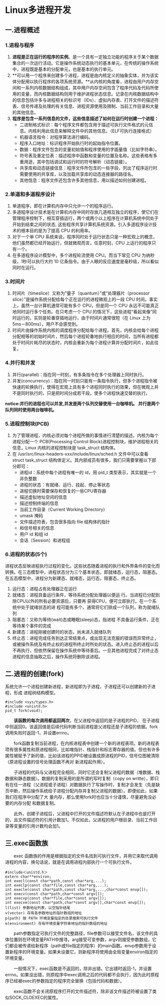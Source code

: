 # Linux多进程开发
## 一.进程概述
### 1.进程与程序
1. **进程是正在运行的程序的实例**。是一个具有一定独立功能的程序关于某个数据集合的一次运行活动。它是操作系统动态执行的基本单元，在传统的操作系统中，进程既是基本的分配单元，也是基本的执行单元。
2. **可以用一个程序来创建多个进程，进程是由内核定义的抽象实体，并为该实体分配用以执行程序的各项系统资源。**从内核的角度看，进程由用户内存空间和一系列内核数据结构组成，其中用户内存空间包含了程序代码及代码所使用的变量，而内核数据结构则用于维护进程状态信息。记录在内核数据结构中的信息包括许多与进程相关的标识号（IDs）、虚拟内存表、打开文件的描述符表、信号传递及处理的有关信息、进程资源使用及限制、当前工作目录和大量的其他信息。
3. **程序是包含一系列信息的文件，这些信息描述了如何在运行时创建一个进程：**
    * 二进制格式标识：每个程序文件都包含用于描述可执行文件格式的元信息。内核利用此信息来解释文件中的其他信息。（ELF可执行连接格式）
    * 机器语言指令：对程序算法进行编码。
    * 程序入口地址：标识程序开始执行时的起始指令位置。
    * 数据：程序文件包含的变量初始值和程序使用的字面量值（比如字符串）。
    * 符号表及重定位表：描述程序中函数和变量的位置及名称。这些表格有多重用途，其中包括调试和运行时的符号解析（动态链接）。
    * 共享库和动态链接信息：程序文件所包含的一些字段，列出了程序运行时需要使用的共享库，以及加载共享库的动态连接器的路径名。
    * 其他信息：程序文件还包含许多其他信息，用以描述如何创建进程。
### 2.单道和多道程序设计
1. 单道程序，即在计算机内存中只允许一个的程序运行。
2. 多道程序设计技术是在计算机内存中同时存放几道相互独立的程序，使它们在管理程序控制下，相互穿插运行，两个或两个以上程序在计算机系统中同处于开始到结束之间的状态, 这些程序共享计算机系统资源。引入多道程序设计技术的根本目的是为了提高 CPU 的利用率。
3. 对于一个单 CPU 系统来说，程序同时处于运行状态只是一种宏观上的概念，他们虽然都已经开始运行，但就微观而言，任意时刻，CPU 上运行的程序只有一个。
4. 在多道程序设计模型中，多个进程轮流使用 CPU。而当下常见 CPU 为纳秒级，1秒可以执行大约 10 亿条指令。由于人眼的反应速度是毫秒级，所以看似同时在运行。
### 3.时间片
1. 时间片（timeslice）又称为“量子（quantum）”或“处理器片（processor slice）”是操作系统分配给每个正在运行的进程微观上的一段 CPU 时间。事实上，虽然一台计算机通常可能有多个 CPU，但是同一个 CPU 永远不可能真正地同时运行多个任务。在只考虑一个 CPU 的情况下，这些进程“看起来像”同时运行的，实则是轮番穿插地运行，由于时间片通常很短（在 Linux 上为 5ms－800ms），用户不会感觉到。
2. 时间片由操作系统内核的调度程序分配给每个进程。首先，内核会给每个进程分配相等的初始时间片，然后每个进程轮番地执行相应的时间，当所有进程都处于时间片耗尽的状态时，内核会重新为每个进程计算并分配时间片，如此往复。
### 4.并行和并发
1. 并行(parallel)：指在同一时刻，有多条指令在多个处理器上同时执行。
2. 并发(concurrency)：指在同一时刻只能有一条指令执行，但多个进程指令被快速的轮换执行，使得在宏观上具有多个进程同时执行的效果，但在微观上并不是同时执行的，只是把时间分成若干段，使多个进程快速交替的执行。  

**notice:并行的进程也可以并发,并发是两个队列交替使用一台咖啡机。
并行是两个队列同时使用两台咖啡机。**
### **5.进程控制块(PCB)**
1. 为了管理进程，内核必须对每个进程所做的事情进行清楚的描述。内核为每个进程分配一个 PCB(Processing Control Block)进程控制块，维护进程相关的信息，Linux 内核的进程控制块是 task_struct 结构体。
2. 在 /usr/src/linux-headers-xxx/include/linux/sched.h 文件中可以查看 struct task_struct 结构体定义。其内部成员有很多，我们只需要掌握以下部分即可：
    * 进程id：系统中每个进程有唯一的 id，用 pid_t 类型表示，其实就是一个非负整数
    * 进程的状态：有就绪、运行、挂起、停止等状态
    * 进程切换时需要保存和恢复的一些CPU寄存器
    * 描述虚拟地址空间的信息
    * 描述控制终端的信息
    * 当前工作目录（Current Working Directory）
    * umask 掩码
    * 文件描述符表，包含很多指向 file 结构体的指针
    * 和信号相关的信息
    * 用户 id 和组 id
    * 会话（Session）和进程组
### 6.进程的状态(5个)
进程状态反映进程执行过程的变化。这些状态随着进程的执行和外界条件的变化而转换。在三态模型中，进程状态分为三个基本状态，即就绪态，运行态，阻塞态。在五态模型中，进程分为新建态、就绪态，运行态，阻塞态，终止态。 
1. 运行态：进程占有处理器正在运行
2. 就绪态：进程具备运行条件，等待系统分配处理器以便运
行。当进程已分配到除CPU以外的所有必要资源后，只要再
获得CPU，便可立即执行。在一个系统中处于就绪状态的进
程可能有多个，通常将它们排成一个队列，称为就绪队列
3. 阻塞态：又称为等待(wait)态或睡眠(sleep)态，指进程
不具备运行条件，正在等待某个事件的完成
4. 新建态：进程刚被创建时的状态，尚未进入就绪队列
5. 终止态：进程完成任务到达正常结束点，或出现无法克服的错误而异常终止，或被操作系统及有终止权的进程所终止时所处的状态。进入终止态的进程以后不再执行，但依然保留在操作系统中等待善后。一旦其他进程完成了对终止态进程的信息抽取之后，操作系统将删除该进程。

## 二.进程的创建(fork)
系统允许一个进程创建新进程，新进程即为子进程，子进程还可以创建新的子进程，形成
进程树结构模型。
```
#include <sys/types.h>
#include <unistd.h>
pid_t fork(void);
```

&emsp;&emsp;**该函数的每次调用都返回两次**，在父进程中返回的是子进程的PID， 在子进程中则返回0。该返回值是后续代码判断当前进程是父进程还是子进程的依据。fork调用失败时返回-1，并设置errno。  

&emsp;&emsp;fork函数复制当前进程，在内核进程表中创建一个新的进程表项。新的进程表项有很多属性和原进程相同，比如堆指针、栈指针和标志寄存器的值。但也有许多属性被赋予了新的值，比如该进程的PPID被设置成原进程的PID，信号位图被清除（原进程设置的信号处理函数不再对
新进程起作用）。  

&emsp;&emsp;子进程的代码与父进程完全相同，同时它还会复制父进程的数据（堆数据、栈数据和静态数据）。数据的复制采用的是所谓的写时复制（copy on writte），即只有在任一进程（父进程或子进程）对数据执行了写操作时，复制才会发生（先是缺页中断，然后操作系统给子进程分配内存并复制父进程的数据）。即便如此，如果我们在程序中分配了大
量内存，那么使用fork时也应当十分谨慎，尽量避免没必要的内存分配
和数据复制。  

&emsp;&emsp;此外，创建子进程后，父进程中打开的文件描述符默认在子进程中也是打开的，且文件描述符的引用计数加1。不仅如此，父进程的用户根目录、当前工作目录等变量的引用计数均会加1。

## 三.exec函数族
&emsp;&emsp;exec 函数族的作用是根据指定的文件名找到可执行文件，并用它来取代调用进程的内容，换句话说，就是在调用进程内部执行一个可执行文件。
```
#include＜unistd.h＞
extern char**environ;
int execl(const char*path,const char*arg,...);
int execlp(const char*file,const char*arg,...);
int execle(const char*path,const char*arg,...,char*const envp[]);
int execv(const char*path,char*const argv[]);
int execvp(const char*file,char*const argv[]);
int execve(const char*path,char*const argv[],char*const envp[]);
l(list) 参数地址列表，以空指针结尾
v(vector) 存有各参数地址的指针数组的地址
p(path) 按 PATH 环境变量指定的目录搜索可执行文件
e(environment) 存有环境变量字符串地址的指针数组的地址
```
&emsp;&emsp;path参数指定可执行文件的完整路径，file参数可以接受文件名，该文件的具体位置则在环境变量PATH中搜寻。arg接受可变参数，argv则接受参数数组，它们都会被传递给新程序（path或file指定的程序）的main函数。envp参数用于设置新程序的环境变量。如果未设置它，则新程序将使用由全局变量environ指定的环境变量。  

&emsp;&emsp;一般情况下，exec函数是不返回的，除非出错。它出错时返回-1，并设置errno。如果没出错，则原程序中exec调用之后的代码都不会执行，因为此时原程序已经被exec的参数指定的程序完全替换（包括代码和数据）。  

&emsp;&emsp;exec函数不会关闭原程序打开的文件描述符，除非该文件描述符被设置了类似SOCK_CLOEXEC的属性。   








